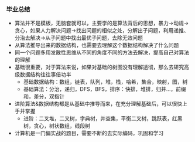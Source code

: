 ### 毕业总结

+ 算法并不是模板，无脑套就可以，主要学的是算法背后的思想，暴力->动规->贪心，如果人力解决问题->找出问题的相似之处，分解出子问题，利用递推、分治去解决->从子问题中找出最优子问题，去除无效问题
+ 从算法推导出来的数据结构，也需要去理解这个数据结构解决了什么问题
+ 同一个问题多用发散性思维从不同的角度不同的方法去解决，提高自己对算法的理解
+ 基础很重要，对于算法来说，如果对基础的树图没有理解透彻，那么去研究高级数据结构往往事倍功半
    + 基础数据结构：数组，链表，队列，堆，栈，哈希，集合，映射，图，树
    + 基础算法：分治，递归，DFS，BFS，排序：快排，堆排，归并...，前缀和，差分，双指针
+ 进阶算法&数据结构都是从基础中推导而来，在充分理解基础后，可以很快上手并掌握
    + 进阶：二叉堆，二叉树，字典树，并查集，平衡二叉树，跳跃表，红黑树，贪心，树状数组，线段树
+ 计算机是一门偏实战的题目，需要不断的去实际编码，巩固和学习